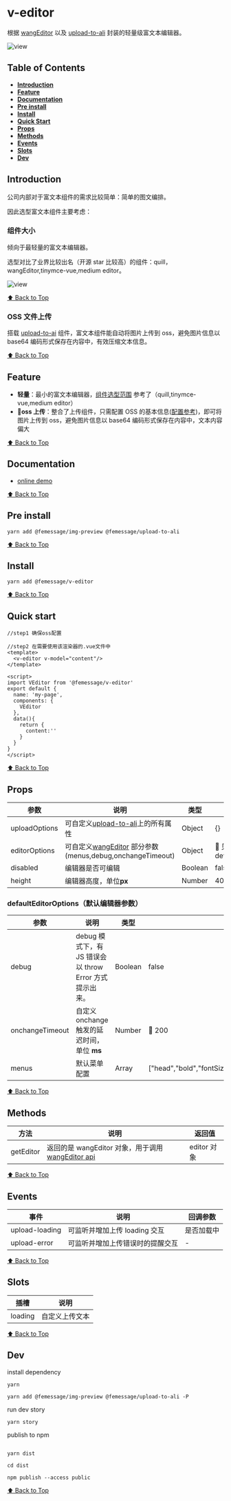 # v-editor

根据 [wangEditor][wangeditor] 以及 [upload-to-ali][] 封装的轻量级富文本编辑器。

![view](./assets/view.png)

## Table of Contents

* **[Introduction](#introduction)**
* **[Feature](#feature)**
* **[Documentation](#documentation)**
* **[Pre install](#pre-install)**
* **[Install](#install)**
* **[Quick Start](#quick-start)**
* **[Props](#props)**
* **[Methods](#methods)**
* **[Events](#events)**
* **[Slots](#slots)**
* **[Dev](#dev)**

## Introduction

公司内部对于富文本组件的需求比较简单：简单的图文编排。

因此选型富文本组件主要考虑：

### 组件大小

倾向于最轻量的富文本编辑器。

选型对比了业界比较出名（开源 star 比较高）的组件：quill，wangEditor,tinymce-vue,medium editor。

![view](./assets/diff.png)

[⬆ Back to Top](#table-of-contents)

### OSS 文件上传

搭载 [upload-to-ai][upload-to-ali] 组件，富文本组件能自动将图片上传到 oss，避免图片信息以 base64 编码形式保存在内容中，有效压缩文本信息。

[⬆ Back to Top](#table-of-contents)

## Feature

* **轻量**：最小的富文本编辑器，[组件选型范围](https://mubu.com/doc/sA3r4QKBK0) 参考了（quill,tinymce-vue,medium editor）
* **oss 上传**：整合了上传组件，只需配置 OSS 的基本信息([配置参考][upload-to-ali])，即可将图片上传到 oss，避免图片信息以 base64 编码形式保存在内容中，文本内容偏大

[⬆ Back to Top](#table-of-contents)

## Documentation

* [online demo](https://femessage.github.io/v-editor/storybook/)

[⬆ Back to Top](#table-of-contents)

## Pre install

```
yarn add @femessage/img-preview @femessage/upload-to-ali
```

[⬆ Back to Top](#table-of-contents)

## Install

```
yarn add @femessage/v-editor
```

[⬆ Back to Top](#table-of-contents)

## Quick start

```
//step1 确保oss配置

//step2 在需要使用该渲染器的.vue文件中
<template>
  <v-editor v-model="content"/>
</template>

<script>
import VEditor from '@femessage/v-editor'
export default {
  name: 'my-page',
  components: {
    VEditor
  },
  data(){
    return {
      content:''
    }
  }
}
</script>
```

[⬆ Back to Top](#table-of-contents)

## Props

| 参数          | 说明                                                       | 类型    | 默认值                   |
| ------------- | ---------------------------------------------------------- | ------- | ------------------------ |
| uploadOptions | 可自定义[upload-to-ali]上的所有属性                        | Object  | {}                       |
| editorOptions | 可自定义[wangEditor] 部分参数(menus,debug,onchangeTimeout) | Object  |  见 defaultEditorOptions |
| disabled      | 编辑器是否可编辑                                           | Boolean | false                    |
| height        | 编辑器高度，单位**px**                                     | Number  | 400                      |

### defaultEditorOptions（默认编辑器参数）

| 参数            | 说明                                                    | 类型    | 默认值                                                                                                                                                                  |
| --------------- | ------------------------------------------------------- | ------- | ----------------------------------------------------------------------------------------------------------------------------------------------------------------------- |
| debug           | debug 模式下，有 JS 错误会以 throw Error 方式提示出来。 | Boolean | false                                                                                                                                                                   |
| onchangeTimeout | 自定义 onchange 触发的延迟时间，单位 **ms**             | Number  |  200                                                                                                                                                                    |
| menus           | 默认菜单配置                                            | Array   | ["head","bold","fontSize","fontName","italic","underline","strikeThrough","foreColor","backColor","link","list","justify","quote","image","table","code","undo","redo"] |

[⬆ Back to Top](#table-of-contents)

## Methods

| 方法      | 说明                                                           | 返回值      |
| --------- | -------------------------------------------------------------- | ----------- |
| getEditor | 返回的是 wangEditor 对象，用于调用[wangEditor api][wangeditor] | editor 对象 |

[⬆ Back to Top](#table-of-contents)

## Events

| 事件           | 说明                             | 回调参数   |
| -------------- | -------------------------------- | ---------- |
| upload-loading | 可监听并增加上传 loading 交互    | 是否加载中 |
| upload-error   | 可监听并增加上传错误时的提醒交互 | -          |

[⬆ Back to Top](#table-of-contents)

## Slots

| 插槽    | 说明           |
| ------- | -------------- |
| loading | 自定义上传文本 |

[⬆ Back to Top](#table-of-contents)

## Dev

install dependency

```
yarn

yarn add @femessage/img-preview @femessage/upload-to-ali -P
```

run dev story

```
yarn story
```

publish to npm

```

yarn dist

cd dist

npm publish --access public
```

[⬆ Back to Top](#table-of-contents)

[upload-to-ali]: https://github.com/FEMessage/upload-to-ali 'upload-to-ali'
[wangeditor]: https://github.com/wangfupeng1988/wangEditor 'wangEditor'
